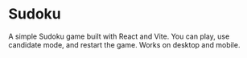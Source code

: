 # Sudoku

A simple Sudoku game built with React and Vite. You can play, use candidate mode, and restart the game. Works on desktop and mobile.
